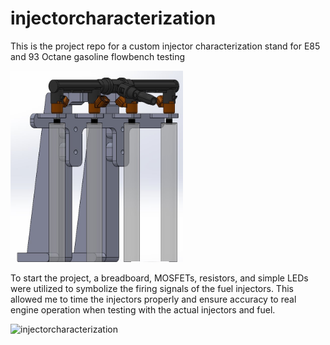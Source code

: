 # injectorcharacterization
This is the project repo for a custom injector characterization stand for E85 and 93 Octane gasoline flowbench testing

![injectorcharacterization](images/injectorcad.png)

To start the project, a breadboard, MOSFETs, resistors, and simple LEDs were utilized to symbolize the firing signals of the fuel injectors. This allowed me to time the injectors properly and ensure accuracy to real engine operation when testing with the actual injectors and fuel.

![injectorcharacterization](images/circuitrygif.gif)

